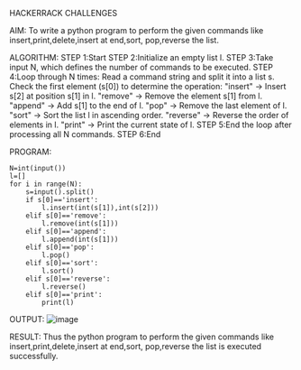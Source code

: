 HACKERRACK CHALLENGES

AIM: 
To write a python program to perform the given commands like insert,print,delete,insert at end,sort,
pop,reverse the list.

ALGORITHM:
STEP 1:Start
STEP 2:Initialize an empty list l.
STEP 3:Take input N, which defines the number of commands to be executed.
STEP 4:Loop through N times:
   Read a command string and split it into a list s.
   Check the first element (s[0]) to determine the operation:
        "insert" → Insert s[2] at position s[1] in l.
        "remove" → Remove the element s[1] from l.
        "append" → Add s[1] to the end of l.
        "pop" → Remove the last element of l.
        "sort" → Sort the list l in ascending order.
        "reverse" → Reverse the order of elements in l.
        "print" → Print the current state of l.
STEP 5:End the loop after processing all N commands.
STEP 6:End

PROGRAM:
```
N=int(input())
l=[]
for i in range(N):
    s=input().split()
    if s[0]=='insert':
        l.insert(int(s[1]),int(s[2]))
    elif s[0]=='remove':
        l.remove(int(s[1]))
    elif s[0]=='append':
        l.append(int(s[1]))
    elif s[0]=='pop':
        l.pop()
    elif s[0]=='sort':
        l.sort()
    elif s[0]=='reverse':
        l.reverse()
    elif s[0]=='print':
        print(l)
```

OUTPUT:
![image](https://github.com/user-attachments/assets/02d6a119-2db2-496c-a47d-5d36163ac7bd)



RESULT:
Thus the python program to perform the given commands like insert,print,delete,insert at end,sort,
pop,reverse the list is executed successfully.


